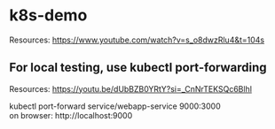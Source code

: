 # k8s-demo  

Resources: https://www.youtube.com/watch?v=s_o8dwzRlu4&t=104s  

## For local testing, use kubectl port-forwarding  

Resources: https://youtu.be/dUbBZB0YRtY?si=_CnNrTEKSQc6Blhl  

kubectl port-forward service/webapp-service 9000:3000  
on browser: http://localhost:9000  